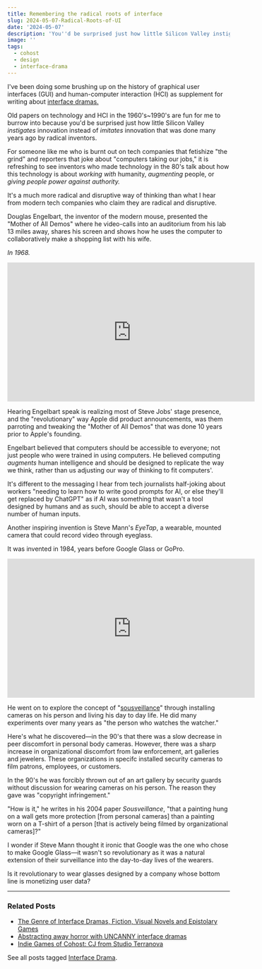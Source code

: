 ```yaml
---
title: Remembering the radical roots of interface
slug: 2024-05-07-Radical-Roots-of-UI
date: '2024-05-07'
description: 'You''d be surprised just how little Silicon Valley instigates innovation instead of imitates innovation that was done many years ago by radical inventors.'
image: ''
tags:
  - cohost
  - design
  - interface-drama
---
```


I've been doing some brushing up on the history of graphical user interfaces (GUI) and human-computer interaction (HCI) as supplement for writing about [interface dramas.](https://illuminesce.net/interface-drama)

Old papers on technology and HCI in the 1960's~1990's are fun for me to burrow into because you'd be surprised just how little Silicon Valley *instigates* innovation instead of *imitates* innovation that was done many years ago by radical inventors.

For someone like me who is burnt out on tech companies that fetishize "the grind" and reporters that joke about "computers taking our jobs," it is refreshing to see inventors who made technology in the 80's talk about how this technology is about *working with* humanity, *augmenting* people, or *giving people power against authority.*

It's a much more radical and disruptive way of thinking than what I hear from modern tech companies who claim they are radical and disruptive.

Douglas Engelbart, the inventor of the modern mouse, presented the "Mother of All Demos" where he video-calls into an auditorium from his lab 13 miles away, shares his screen and shows how he uses the computer to collaboratively make a shopping list with his wife.

*In 1968.*

<iframe width="560" height="315" src="https://www.youtube.com/embed/yJDv-zdhzMY?si=xxMIEACSXX8tA4M5" title="YouTube video player" frameborder="0" allow="accelerometer; autoplay; clipboard-write; encrypted-media; gyroscope; picture-in-picture; web-share" referrerpolicy="strict-origin-when-cross-origin" allowfullscreen></iframe>

Hearing Engelbart speak is realizing most of Steve Jobs' stage presence, and the "revolutionary" way Apple did product announcements, was them parroting and tweaking the "Mother of All Demos" that was done 10 years prior to Apple's founding.

Engelbart believed that computers should be accessible to everyone; not just people who were trained in using computers. He believed computing *augments* human intelligence and should be designed to replicate the way we think, rather than us adjusting our way of thinking to fit computers'.

It's different to the messaging I hear from tech journalists half-joking about workers "needing to learn how to write good prompts for AI, or else they'll get replaced by ChatGPT" as if AI was something that wasn't a tool designed by humans and as such, should be able to accept a diverse number of human inputs.

Another inspiring invention is Steve Mann's *EyeTap*, a wearable, mounted camera that could record video through eyeglass.

It was invented in 1984, years before Google Glass or GoPro.

<iframe width="560" height="315" src="https://www.youtube.com/embed/DiFtmrpuwNY?si=2-H7hkSFEDFxvMOB" title="YouTube video player" frameborder="0" allow="accelerometer; autoplay; clipboard-write; encrypted-media; gyroscope; picture-in-picture; web-share" referrerpolicy="strict-origin-when-cross-origin" allowfullscreen></iframe>

He went on to explore the concept of "[sousveillance](https://www.academia.edu/63760578/Sousveillance)" through installing cameras on his person and living his day to day life. He did many experiments over many years as "the person who watches the watcher."

Here's what he discovered—in the 90's that there was a slow decrease in peer discomfort in personal body cameras. However, there was a sharp increase in organizational discomfort from law enforcement, art galleries and jewelers. These organizations in specifc installed security cameras to film patrons, employees, or customers.

In the 90's he was forcibly thrown out of an art gallery by security guards without discussion for wearing cameras on his person. The reason they gave was "copyright infringement."

"How is it," he writes in his 2004 paper *Sousveillance*, "that a painting hung on a wall gets more protection [from personal cameras] than a painting worn on a T-shirt of a person [that is actively being filmed by organizational cameras]?"

I wonder if Steve Mann thought it ironic that Google was the one who chose to make Google Glass—it wasn't so revolutionary as it was a natural extension of their surveillance into the day-to-day lives of the wearers.

Is it revolutionary to wear glasses designed by a company whose bottom line is monetizing user data?

---

### Related Posts

* [The Genre of Interface Dramas, Fiction, Visual Novels and Epistolary Games](/blog/posts/2023-08-22-Interface-Drama/)
* [Abstracting away horror with UNCANNY interface dramas](/blog/posts/2024-05-11-Interface-Drama-Streaming-Vol3/)
* [Indie Games of Cohost: CJ from Studio Terranova](/blog/posts/2024-05-18-Indie-Games-of-Cohost/)

See all posts tagged [Interface Drama](/tags/interface-drama/).
